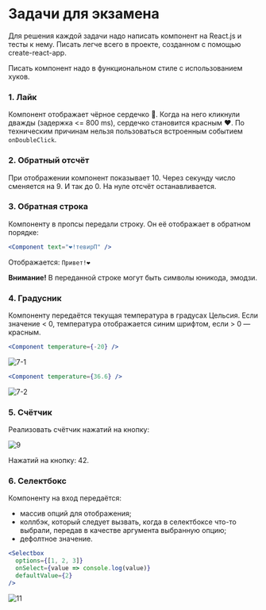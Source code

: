 # Задачи для экзамена

Для решения каждой задачи надо написать компонент на React.js и тесты к нему. Писать легче всего
в проекте, созданном с помощью create-react-app.

Писать компонент надо в функциональном стиле с использованием хуков.

### 1. Лайк
Компонент отображает чёрное сердечко 🖤. Когда на него кликнули дважды (задержка <= 800 ms),
сердечко становится красным ❤️. По техническим причинам нельзя пользоваться встроенным событием
```onDoubleClick```.

### 2. Обратный отсчёт
При отображении компонент показывает 10. Через секунду число сменяется на 9. И так до 0. На нуле
отсчёт останавливается.

### 3. Обратная строка
Компоненту в пропсы передали строку. Он её отображает в обратном порядке:
```jsx
<Component text="❤!тевирП" />
```
Отображается:
```Привет!❤```

**Внимание!** В переданной строке могут быть символы юникода, эмодзи.

### 4. Градусник
Компоненту передаётся текущая температура в градусах Цельсия. Если значение < 0, температура отображается
синим шрифтом, если > 0 &mdash; красным.
```jsx
<Component temperature={-20} />
```
![7-1](src/assets/exam/7-1.png)
```jsx
<Component temperature={36.6} />
```
![7-2](src/assets/exam/7-2.png)

### 5. Счётчик
Реализовать счётчик нажатий на кнопку:

![9](src/assets/exam/9.png)

Нажатий на кнопку: 42.

### 6. Селектбокс
Компоненту на вход передаётся:
* массив опций для отображения;
* коллбэк, который следует вызвать, когда в селектбоксе что-то выбрали, 
  передав в качестве аргумента выбранную опцию;
* дефолтное значение.
```jsx
<Selectbox 
  options={[1, 2, 3]} 
  onSelect={value => console.log(value)}
  defaultValue={2}
/>
```

![11](src/assets/exam/11.png)
